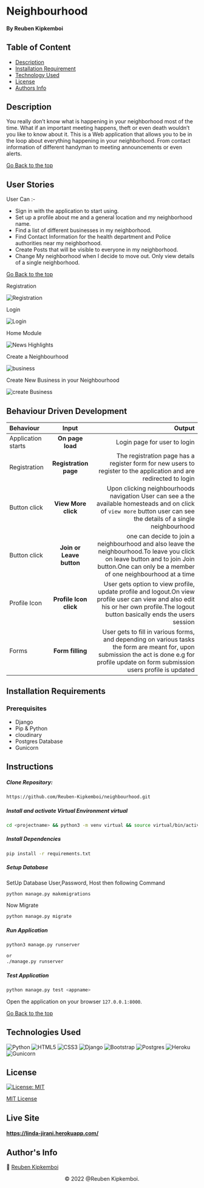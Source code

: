 # Neighbourhood

#### By Reuben Kipkemboi

## Table of Content

+ [Description](#description)
+ [Installation Requirement](#installation-requirements)
+ [Technology Used](#technologies-used)
+ [License](#license)
+ [Authors Info](#authors-info)

## Description
You really don’t know what is happening in your neighborhood most of the time. What if an important meeting happens, theft or even death wouldn’t you like to know about it.
This is a Web application that allows you to be in the loop about everything happening in your neighborhood. From contact information of different handyman to meeting announcements or even alerts.

[Go Back to the top](#neighbourhood)


## User Stories

User Can :-

* Sign in with the application to start using.
* Set up a profile about me and a general location and my neighborhood name.
* Find a list of different businesses in my neighborhood.
* Find Contact Information for the health department and Police authorities near my neighborhood.
* Create Posts that will be visible to everyone in my neighborhood.
* Change My neighborhood when I decide to move out.
Only view details of a single neighborhood.

[Go Back to the top](#neighbourhood)

Registration

![Registration](./app/static/images/register.png)

Login

![Login](./app/static/images/login.png)


Home Module

![News Highlights](./app/static/images/home.png)



Create a Neighbourhood

![business](./app/static/images/create.png)


Create New Business in your Neighbourhood

![create Business ](./app/static/images/api.png)


## Behaviour Driven Development
| Behaviour | Input | Output |
| :---------------- | :---------------: | ------------------: |
| Application starts | **On page load** | Login page for user to login |
| Registration| **Registration page** | The registration page has a register form for new users  to register to the application and are redirected to login |
| Button click | **View More click** | Upon clicking neighbourhoods navigation User can see a the available homesteads and on click of `view more` button user can see the details of a single  neighbourhood|
| Button click | **Join or Leave button** | one can decide to join a neighbourhood and also leave the neighbourhood.To leave you click on leave button and to join Join button.One can only be a member of one neighbourhood at a time|
| Profile Icon | **Profile Icon click** | User gets option to view profile, update profile and logout.On view profile user can view and also edit his or her own profile.The logout button basically ends the users session|
| Forms | **Form filling** | User gets to fill in various forms, and depending on various tasks the form are meant for, upon submission the act is done e.g for profile update on form submission users profile is updated|


## Installation Requirements

### Prerequisites

- Django
- Pip & Python
- cloudinary 
- Postgres Database
- Gunicorn

## Instructions
   
##### Clone Repository:  
 ```bash 
https://github.com/Reuben-Kipkemboi/neighbourhood.git 
```
##### Install and activate Virtual Environment virtual  
 ```bash 
cd <projectname> && python3 -m venv virtual && source virtual/bin/activate 
```  
##### Install Dependencies  
 ```bash 
 pip install -r requirements.txt 
```  
##### Setup Database  
  SetUp Database User,Password, Host then following Command  

 ```bash 
python manage.py makemigrations  
 ``` 
 Now Migrate

 ```bash 
 python manage.py migrate 
```
##### Run Application  
 ```bash 
 python3 manage.py runserver 

 or
 ./manage.py runserver
```
##### Test Application  
 ```bash 
 python manage.py test <appname>
```
Open the application on your browser `127.0.0.1:8000`.  

[Go Back to the top](#neighbourhood)


## Technologies Used

![Python](https://img.shields.io/badge/python-3670A0?style=for-the-badge&logo=python&logoColor=ffdd54)
![HTML5](https://img.shields.io/badge/html5-%23E34F26.svg?style=for-the-badge&logo=html5&logoColor=white)
![CSS3](https://img.shields.io/badge/css3-%231572B6.svg?style=for-the-badge&logo=css3&logoColor=white)
![Django](https://img.shields.io/badge/django-%23092E20.svg?style=for-the-badge&logo=django&logoColor=white)
![Bootstrap](https://img.shields.io/badge/bootstrap-%23563D7C.svg?style=for-the-badge&logo=bootstrap&logoColor=white)
![Postgres](https://img.shields.io/badge/postgres-%23316192.svg?style=for-the-badge&logo=postgresql&logoColor=white)
![Heroku](https://img.shields.io/badge/heroku-%23430098.svg?style=for-the-badge&logo=heroku&logoColor=white)
![Gunicorn](https://img.shields.io/badge/gunicorn-%298729.svg?style=for-the-badge&logo=gunicorn&logoColor=white)

## License
[![License: MIT](https://img.shields.io/badge/License-MIT-yellow.svg)](https://opensource.org/licenses/MIT)

[MIT License](LICENSE)

## Live Site

#### https://linda-jirani.herokuapp.com/


## Author's Info

 :email: [Reuben Kipkemboi](https://gmail.com)  

<p align = "center">
    &copy; 2022 @Reuben Kipkemboi.
</p>